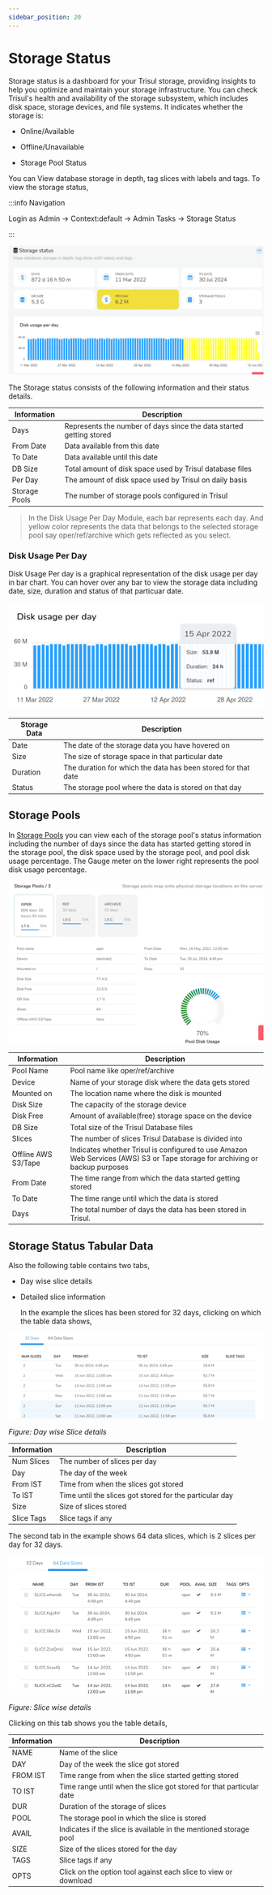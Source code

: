```yaml
---
sidebar_position: 20
---
```


# Storage Status

Storage status is a dashboard for your Trisul storage, providing insights to help you optimize and maintain your storage infrastructure. You can check Trisul's health and availability of the storage subsystem, which includes disk space, storage devices, and file systems. It indicates whether the storage is:

- Online/Available

- Offline/Unavailable

- Storage Pool Status

You can View database storage in depth, tag slices with labels and tags. To view the storage status,

:::info Navigation

Login as Admin &rarr; Context:default &rarr; Admin Tasks &rarr; Storage Status

:::

![](images/storagestatus1.png)

The Storage status consists of the following information and their status details.

| Information   | Description                                                         |
| ------------- | ------------------------------------------------------------------- |
| Days          | Represents the number of days since the data started getting stored |
| From Date     | Data available from this date                                       |
| To Date       | Data available until this date                                      |
| DB Size       | Total amount of disk space used by Trisul database files            |
| Per Day       | The amount of disk space used by Trisul on daily basis              |
| Storage Pools | The number of storage pools configured in Trisul                    |

> In the Disk Usage Per Day Module, each bar represents each day. And yellow color represents the data that belongs to the selected storage pool say oper/ref/archive which gets reflected as you select.

### Disk Usage Per Day

Disk Usage Per day is a graphical representation of the disk usage per day in bar chart. You can hover over any bar to view the storage data including date, size, duration and status of that particuar date.

![](images/diskusageperday.png)

| Storage Data | Description                                                   |
| ------------ | ------------------------------------------------------------- |
| Date         | The date of the storage data you have hovered on              |
| Size         | The size of storage space in that particular date             |
| Duration     | The duration for which the data has been stored for that date |
| Status       | The storage pool where the data is stored on that day         |

## Storage Pools

In [Storage Pools](/docs/ug/caps/fullcontent#sliding-slices) you can view each of the storage pool's status information including the number of days since the data has started getting stored in the storage pool, the disk space used by the storage pool, and pool disk usage percentage. The Gauge meter on the lower right represents the pool disk usage percentage.

![](images/storagestatus2.png)

| Information         | Description                                                                                                                 |
| ------------------- | --------------------------------------------------------------------------------------------------------------------------- |
| Pool Name           | Pool name like oper/ref/archive                                                                                             |
| Device              | Name of your storage disk where the data gets stored                                                                        |
| Mounted on          | The location name where the disk is mounted                                                                                 |
| Disk Size           | The capacity of the storage device                                                                                          |
| Disk Free           | Amount of available(free) storage space on the device                                                                       |
| DB Size             | Total size of the Trisul Database files                                                                                     |
| Slices              | The number of slices Trisul Database is divided into                                                                        |
| Offline AWS S3/Tape | Indicates whether Trisul is configured to use Amazon Web Services (AWS) S3 or Tape storage for archiving or backup purposes |
| From Date           | The time range from which the data started getting stored                                                                   |
| To Date             | The time range until which the data is stored                                                                               |
| Days                | The total number of days the data has been stored in Trisul.                                                                |

## Storage Status Tabular Data

Also the following table contains two tabs,

- Day wise slice details

- Detailed slice information
  
  In the example the slices has been stored for 32 days, clicking on which the table data shows,

![](images/storagestatus3.png)

*Figure: Day wise Slice details*

| Information | Description                                             |
| ----------- | ------------------------------------------------------- |
| Num Slices  | The number of slices per day                            |
| Day         | The day of the week                                     |
| From IST    | Time from when the slices got stored                    |
| To IST      | Time until the slices got stored for the particular day |
| Size        | Size of slices stored                                   |
| Slice Tags  | Slice tags if any                                       |

The second tab in the example shows 64 data slices, which is 2 slices per day for 32 days.

![](images/storagestatus4.png)

*Figure: Slice wise details*

Clicking on this tab shows you the table details,

| Information | Description                                                         |
| ----------- | ------------------------------------------------------------------- |
| NAME        | Name of the slice                                                   |
| DAY         | Day of the week the slice got stored                                |
| FROM IST    | Time range from when the slice started getting stored               |
| TO IST      | Time range until when the slice got stored for that particular date |
| DUR         | Duration of the storage of slices                                   |
| POOL        | The storage pool in which the slice is stored                       |
| AVAIL       | Indicates if the slice is available in the mentioned storage pool   |
| SIZE        | Size of the slices stored for the day                               |
| TAGS        | Slice tags if any                                                   |
| OPTS        | Click on the option tool against each slice to view or download     |
